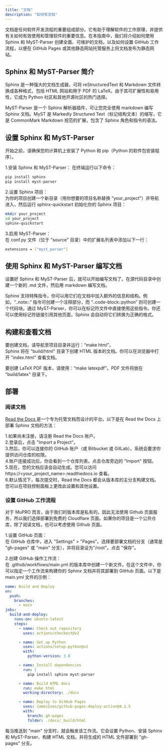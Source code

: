 ```yaml
---
title: "文档"
description: "如何写文档"
---
```


文档是任何软件开发流程的重要组成部分。它有助于理解软件的工作原理，并提供有关如何有效使用和管理软件的重要信息。在本指南中，我们将介绍如何使用 Sphinx 和 MyST-Parser 创建全面、可维护的文档，以及如何设置 GitHub 工作流程，以便在 GitHub Pages 或其他静态网站托管服务上将文档发布为静态网站。

## Sphinx 和 MyST-Parser 简介

Sphinx 是一种强大的文档生成器，可将 reStructuredText 和 Markdown 文件转换成各种格式，包括 HTML 网站和用于 PDF 的 LaTeX。由于其可扩展性和易用性，它成为 Python 社区和其他开源社区的热门选择。

MyST-Parser 是一个 Sphinx 解析器插件，可让您完全使用 markdown 编写 Sphinx 文档。MyST 是 Markedly Structured Text（标记结构文本）的缩写，它是 CommonMark Markdown 规范的扩展，包含了 Sphinx 角色和指令的语法。

## 设置 Sphinx 和 MyST-Parser

开始之前，请确保您的计算机上安装了 Python 和 pip（Python 的软件包安装程序）。

1.安装 Sphinx 和 MyST-Parser： 在终端运行以下命令：

```sh
pip install sphinx
pip install myst-parser
```

2.设置 Sphinx 项目：  
  为你的项目创建一个新目录（用你想要的项目名称替换 "your_project"）并导航进入，然后运行 sphinx-quickstart 初始化你的 Sphinx 项目：

```sh
mkdir your_project
cd your_project
sphinx-quickstart
```

3.启用 MyST-Parser：  
  在 conf.py 文件（位于 "source" 目录）中的扩展名列表中添加以下一行：

```sh
extensions = ["myst_parser"]
```

## 使用 Sphinx 和 MyST-Parser 编写文档

设置好 Sphinx 和 MyST-Parser 后，就可以开始编写文档了。在源代码目录中创建一个新的 .md 文件，然后用 markdown 编写文档。

Sphinx 支持特殊指令，你可以用它们在文档中加入额外的信息和结构。例如，“..note::” 指令可创建一个注释部分，而 “..code-block::python” 则可创建一个代码块。通过 MyST-Parser，你可以在标记符文件中直接使用这些指令。你还可以使用标记符链接引用其他页面，Sphinx 会自动将它们转换为正确的格式。

## 构建和查看文档

要创建文档，请导航至项目目录并运行：“make html”。  
Sphinx 将在 "build/html" 目录下创建 HTML 版本的文档。你可以在浏览器中打开 "index.html" 查看文档。

要创建 LaTeX PDF 版本，请使用：“make latexpdf”。PDF 文件将放在 "build/latex" 目录下。

## 部署

### 阅读文档

[Read the Docs ](https://readthedocs.org/) 是一个专为托管文档而设计的平台。以下是在 Read the Docs 上部署 Sphinx 文档的方法：

1.如果尚未注册，请注册 Read the Docs 账户。  
2.登录后，点击 "Import a Project"。  
3.然后，你可以连接你的 GitHub 账户（或 Bitbucket 或 GitLab）。系统会要求你提供访问仓库的权限。  
4.账户连接成功后，你会看到一个仓库列表。点击仓库旁边的 "Import" 按钮。  
5.现在，您的文档应该会自动生成。您可以访问 https://<your_project_name>.readthedocs.io 查看。  
6.默认情况下，每次提交时，Read the Docs 都会从版本库的主分支构建文档。您可以在项目控制面板上更改此设置和其他设置。

### 设置 GitHub 工作流程

对于 MuPRO 而言，由于我们的版本库是私有的，因此无法使用 Github 页面服务，所以我们选择部署到免费的 Cloudflare 页面。如果你的项目是一个公共仓库，除了阅读文档，也可以考虑使用 Github 页面。

1.设置 GitHub 页面：  
  在 GitHub 仓库中，进入 "Settings" > "Pages"。选择要部署文档的分支（通常是 "gh-pages" 或 "main" 分支），并将目录设为"/root"。点击 "保存"。

2.创建 GitHub 操作工作流：  
  在 .github/workflows/main.yml 的版本库中创建一个新文件。在这个文件中，你可以指定一个工作流来构建你的 Sphinx 文档并将其部署到 GitHub 页面。以下是 main.yml 文件的示例：

```yaml
name: Build and Deploy
on:
  push:
    branches:
      - main
jobs:
  build-and-deploy:
    runs-on: ubuntu-latest
    steps:
      - name: Check out repository
        uses: actions/checkout@v2

      - name: Set up Python
        uses: actions/setup-python@v2
        with:
          python-version: 3.8

      - name: Install dependencies
        run: |
          pip install sphinx myst-parser

      - name: Build HTML docs
        run: make html
        working-directory: ./docs

      - name: Deploy to GitHub Pages
        uses: JamesIves/github-pages-deploy-action@4.1.5
        with:
          branch: gh-pages
          folder: ./docs/_build/html
```

每当推送到 "main" 分支时，就会触发该工作流。它会设置 Python、安装 Sphinx 和 MyST-Parser、构建 HTML 文档，并将生成的 HTML 文件部署到 "gh-pages" 分支。
